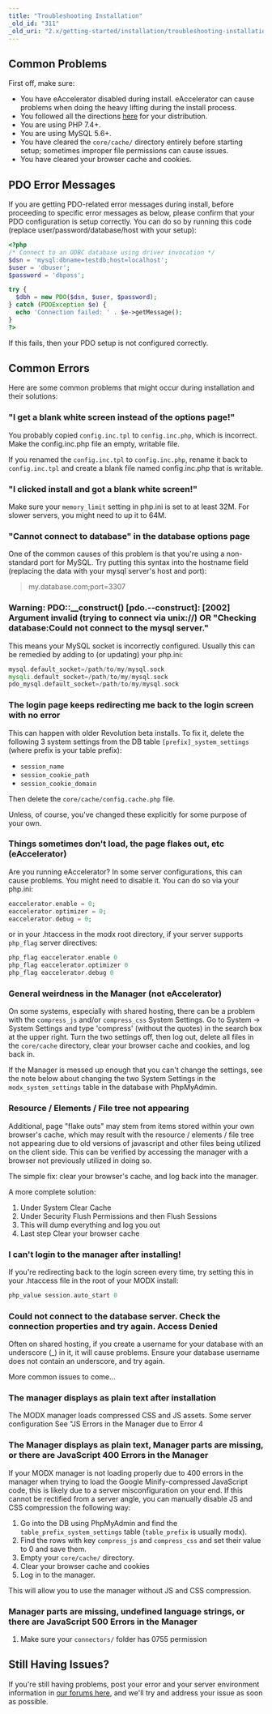 ```yaml
---
title: "Troubleshooting Installation"
_old_id: "311"
_old_uri: "2.x/getting-started/installation/troubleshooting-installation"
---
```


## Common Problems

First off, make sure:

- You have eAccelerator disabled during install. eAccelerator can cause problems when doing the heavy lifting during the install process.
- You followed all the directions [here](getting-started/installation "Installation") for your distribution.
- You are using PHP 7.4+.
- You are using MySQL 5.6+.
- You have cleared the `core/cache/` directory entirely before starting setup; sometimes improper file permissions can cause issues.
- You have cleared your browser cache and cookies.

## PDO Error Messages

If you are getting PDO-related error messages during install, before proceeding to specific error messages as below, please confirm that your PDO configuration is setup correctly. You can do so by running this code (replace user/password/database/host with your setup):

``` php
<?php
/* Connect to an ODBC database using driver invocation */
$dsn = 'mysql:dbname=testdb;host=localhost';
$user = 'dbuser';
$password = 'dbpass';

try {
  $dbh = new PDO($dsn, $user, $password);
} catch (PDOException $e) {
  echo 'Connection failed: ' . $e->getMessage();
}
?>
```

If this fails, then your PDO setup is not configured correctly.

## Common Errors

Here are some common problems that might occur during installation and their solutions:

### "I get a blank white screen instead of the options page!"

You probably copied `config.inc.tpl` to `config.inc.php`, which is incorrect. Make the config.inc.php file an empty, writable file.

If you renamed the `config.inc.tpl` to `config.inc.php`, rename it back to `config.inc.tpl` and create a blank file named config.inc.php that is writable.

### "I clicked install and got a blank white screen!"

Make sure your `memory_limit` setting in php.ini is set to at least 32M. For slower servers, you might need to up it to 64M.

### "Cannot connect to database" in the database options page

One of the common causes of this problem is that you're using a non-standard port for MySQL. Try putting this syntax into the hostname field (replacing the data with your mysql server's host and port):

> my.database.com;port=3307

### Warning: PDO::\_\_construct() \[pdo.--construct\]: \[2002\] Argument invalid (trying to connect via unix://) OR "Checking database:Could not connect to the mysql server."

This means your MySQL socket is incorrectly configured. Usually this can be remedied by adding to (or updating) your php.ini:

``` php
mysql.default_socket=/path/to/my/mysql.sock
mysqli.default_socket=/path/to/my/mysql.sock
pdo_mysql.default_socket=/path/to/my/mysql.sock
```

### The login page keeps redirecting me back to the login screen with no error

This can happen with older Revolution beta installs. To fix it, delete the following 3 system settings from the DB table `[prefix]_system_settings` (where prefix is your table prefix):

- `session_name`
- `session_cookie_path`
- `session_cookie_domain`

Then delete the `core/cache/config.cache.php` file.

Unless, of course, you've changed these explicitly for some purpose of your own.

### Things sometimes don't load, the page flakes out, etc (eAccelerator)

Are you running eAccelerator? In some server configurations, this can cause problems. You might need to disable it. You can do so via your php.ini:

``` php
eaccelerator.enable = 0;
eaccelerator.optimizer = 0;
eaccelerator.debug = 0;
```

or in your .htaccess in the modx root directory, if your server supports `php_flag` server directives:

``` php
php_flag eaccelerator.enable 0
php_flag eaccelerator.optimizer 0
php_flag eaccelerator.debug 0
```

### General weirdness in the Manager (not eAccelerator)

On some systems, especially with shared hosting, there can be a problem with the `compress_js` and/or `compress_css` System Settings. Go to System -> System Settings and type 'compress' (without the quotes) in the search box at the upper right. Turn the two settings off, then log out, delete all files in the `core/cache` directory, clear your browser cache and cookies, and log back in.

If the Manager is messed up enough that you can't change the settings, see the note below about changing the two System Settings in the `modx_system_settings` table in the database with PhpMyAdmin.

### Resource / Elements / File tree not appearing

Additional, page "flake outs" may stem from items stored within your own browser's cache, which may result with the resource / elements / file tree not appearing due to old versions of javascript and other files being utilized on the client side. This can be verified by accessing the manager with a browser not previously utilized in doing so.

The simple fix: clear your browser's cache, and log back into the manager.

A more complete solution:

1. Under System Clear Cache
2. Under Security Flush Permissions and then Flush Sessions
3. This will dump everything and log you out
4. Last step Clear your browser cache

### I can't login to the manager after installing!

If you're redirecting back to the login screen every time, try setting this in your .htaccess file in the root of your MODX install:

``` php
php_value session.auto_start 0
```

### Could not connect to the database server. Check the connection properties and try again. Access Denied

Often on shared hosting, if you create a username for your database with an underscore (\_) in it, it will cause problems. Ensure your database username does not contain an underscore, and try again.

More common issues to come...

### The manager displays as plain text after installation

The MODX manager loads compressed CSS and JS assets. Some server configuration See "JS Errors in the Manager due to Error 4

### The Manager displays as plain text, Manager parts are missing, or there are JavaScript 400 Errors in the Manager

If your MODX manager is not loading properly due to 400 errors in the manager when trying to load the Google Minify-compressed JavaScript code, this is likely due to a server misconfiguration on your end. If this cannot be rectified from a server angle, you can manually disable JS and CSS compression the following way:

1. Go into the DB using PhpMyAdmin and find the `table_prefix_system_settings` table (`table_prefix` is usually modx).
2. Find the rows with key `compress_js` and `compress_css` and set their value to 0 and save them.
3. Empty your `core/cache/` directory.
4. Clear your browser cache and cookies
5. Log in to the manager.

This will allow you to use the manager without JS and CSS compression.

### Manager parts are missing, undefined language strings, or there are JavaScript 500 Errors in the Manager

1. Make sure your `connectors/` folder has 0755 permission

## Still Having Issues?

If you're still having problems, post your error and your server environment information in [our forums here](https://forums.modx.com/index.php/board,378.0.html), and we'll try and address your issue as soon as possible.
